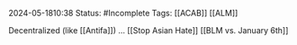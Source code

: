2024-05-1810:38
Status: #Incomplete 
Tags: [[ACAB]] [[ALM]] 

Decentralized (like [[Antifa]])
...
[[Stop Asian Hate]]
[[BLM vs. January 6th]]
